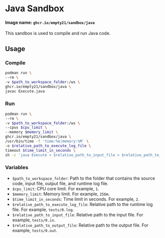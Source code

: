 # Java Sandbox
#### Image name: `ghcr.io/empty21/sandbox/java`

This sandbox is used to compile and run Java code.

## Usage

### Compile
```bash
podman run \
--rm \
-v $path_to_workspace_folder:/ws \
ghcr.io/empty21/sandbox/java \
javac Execute.java
```

### Run
```bash
podman run \
--rm \
-v $path_to_workspace_folder:/ws \
--cpus $cpu_limit \
--memory $memory_limit \
ghcr.io/empty21/sandbox/java \
/usr/bin/time -f 'time:%e|memory:%M' \
-o $relative_path_to_execute_log_file \
timeout $time_limit_in_seconds \
sh -c 'java Execute < $relative_path_to_input_file > $relative_path_to_output_file'
```

### Variables
- `$path_to_workspace_folder`: Path to the folder that contains the source code, input file, output file, and runtime log file.
- `$cpu_limit`: CPU core limit. For example, `1`.
- `$memory_limit`: Memory limit. For example, `256m`.
- `$time_limit_in_seconds`: Time limit in seconds. For example, `2`.
- `$relative_path_to_execute_log_file`: Relative path to the runtime log file. For example, `tests/0.log`.
- `$relative_path_to_input_file`: Relative path to the input file. For example, `tests/0.in`.
- `$relative_path_to_output_file`: Relative path to the output file. For example, `tests/0.out`.
